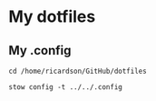 # My dotfiles
## My .config  


```
cd /home/ricardson/GitHub/dotfiles

stow config -t ../../.config
```
